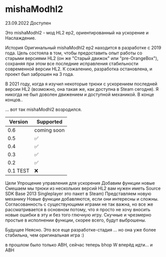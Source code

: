 # mishaModhl2
23.09.2022 Доступен 


Это mishaModhl2 - мод HL2 ep2, ориентированный на ускорение и Наслаждение.

История
Оригинальный mishaModhl2 ep2 находится в разработке с 2019 года. Цель состояла в том, чтобы предоставить опыт работы со старыми версиями HL2 (он же "Старый движок" или "pre-OrangeBox"), сохраняя при этом все последние исправления стабильности современной версии HL2. К сожалению, разработка остановлена, и проект был заброшен на 3 года.

В 2021 году, когда я изучил некоторые трюки с ускорением последней версии HL2 (возможно, она такая же, как доступна в Steam сегодня). Я никогда не был доволен движением и доступной механикой. В конце концов..

... вот так mishaModhl2 возродился.

| Version | Supported          |
| ------- | ------------------ |
| 0.6 | coming soon        |
| 0.5 | :white_check_mark: |
| 0.4 | :white_check_mark: |              
| 0.3 | :white_check_mark: |
| 0.2 | :white_check_mark: |
| 0.1 TEST | :x:           |

Цели
Упрощение управления для ускорения
Добавим функции новые
Смешаем мы трюки из нескольких версий HL2
вам нужен иметь Source SDK Base 2013 Singleplayer это пакет в Steam)
Представляем новую механику
Новые функции добавляются, если они интересны и сложны. Согласованность с существующими играми не так важна, но все же рассматривается в основном потому, что я просто не хочу вносить новые ошибки в эту и без того глючную игру. Скучные и чрезмерно простые в исполнении функции, скорее всего, будут выброшены.

Будущее
Неясно. Это все еще разработке-стадия ... но она уже более стабильна, чем оригинальная игра :)

в прошлом было только ABH, сейчас теперь bhop W вперёд идти... и ABH

